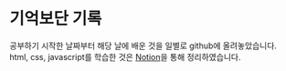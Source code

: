# 기억보단 기록
공부하기 시작한 날짜부터 해당 날에 배운 것을 일별로 github에 올려놓았습니다.<br>
html, css, javascript를 학습한 것은 <a href="https://silicon-vegetable-8cc.notion.site/Web-f9cc9dd87a6e4224b5011bc5a4147d3a?pvs=4">Notion</a>을 통해 정리하였습니다.
